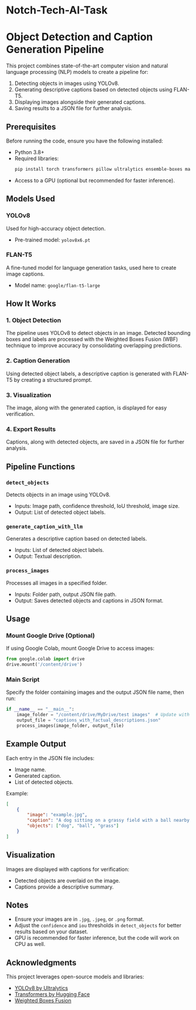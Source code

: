 # Notch-Tech-AI-Task

# Object Detection and Caption Generation Pipeline

This project combines state-of-the-art computer vision and natural language processing (NLP) models to create a pipeline for:

1. Detecting objects in images using YOLOv8.
2. Generating descriptive captions based on detected objects using FLAN-T5.
3. Displaying images alongside their generated captions.
4. Saving results to a JSON file for further analysis.

## Prerequisites

Before running the code, ensure you have the following installed:

- Python 3.8+
- Required libraries:
  ```bash
  pip install torch transformers pillow ultralytics ensemble-boxes matplotlib
  ```
- Access to a GPU (optional but recommended for faster inference).

## Models Used

### YOLOv8
Used for high-accuracy object detection.
- Pre-trained model: `yolov8x6.pt`

### FLAN-T5
A fine-tuned model for language generation tasks, used here to create image captions.
- Model name: `google/flan-t5-large`

## How It Works

### 1. Object Detection
The pipeline uses YOLOv8 to detect objects in an image. Detected bounding boxes and labels are processed with the Weighted Boxes Fusion (WBF) technique to improve accuracy by consolidating overlapping predictions.

### 2. Caption Generation
Using detected object labels, a descriptive caption is generated with FLAN-T5 by creating a structured prompt.

### 3. Visualization
The image, along with the generated caption, is displayed for easy verification.

### 4. Export Results
Captions, along with detected objects, are saved in a JSON file for further analysis.

## Pipeline Functions

### `detect_objects`
Detects objects in an image using YOLOv8.
- Inputs: Image path, confidence threshold, IoU threshold, image size.
- Output: List of detected object labels.

### `generate_caption_with_llm`
Generates a descriptive caption based on detected labels.
- Inputs: List of detected object labels.
- Output: Textual description.

### `process_images`
Processes all images in a specified folder.
- Inputs: Folder path, output JSON file path.
- Output: Saves detected objects and captions in JSON format.

## Usage

### Mount Google Drive (Optional)
If using Google Colab, mount Google Drive to access images:
```python
from google.colab import drive
drive.mount('/content/drive')
```

### Main Script
Specify the folder containing images and the output JSON file name, then run:
```python
if __name__ == "__main__":
    image_folder = "/content/drive/MyDrive/test images"  # Update with your folder path
    output_file = "captions_with_factual_descriptions.json"
    process_images(image_folder, output_file)
```

## Example Output
Each entry in the JSON file includes:
- Image name.
- Generated caption.
- List of detected objects.

Example:
```json
[
    {
        "image": "example.jpg",
        "caption": "A dog sitting on a grassy field with a ball nearby.",
        "objects": ["dog", "ball", "grass"]
    }
]
```

## Visualization
Images are displayed with captions for verification:
- Detected objects are overlaid on the image.
- Captions provide a descriptive summary.

## Notes
- Ensure your images are in `.jpg`, `.jpeg`, or `.png` format.
- Adjust the `confidence` and `iou` thresholds in `detect_objects` for better results based on your dataset.
- GPU is recommended for faster inference, but the code will work on CPU as well.

## Acknowledgments
This project leverages open-source models and libraries:
- [YOLOv8 by Ultralytics](https://github.com/ultralytics/ultralytics)
- [Transformers by Hugging Face](https://github.com/huggingface/transformers)
- [Weighted Boxes Fusion](https://github.com/ZFTurbo/Weighted-Boxes-Fusion)
